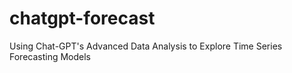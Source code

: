 # chatgpt-forecast
Using Chat-GPT's Advanced Data Analysis to Explore Time Series Forecasting Models
